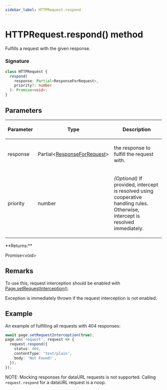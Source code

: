 ```yaml
---
sidebar_label: HTTPRequest.respond
---
```


# HTTPRequest.respond() method

Fulfills a request with the given response.

### Signature

```typescript
class HTTPRequest {
  respond(
    response: Partial<ResponseForRequest>,
    priority?: number
  ): Promise<void>;
}
```

## Parameters

<table><thead><tr><th>

Parameter

</th><th>

Type

</th><th>

Description

</th></tr></thead>
<tbody><tr><td>

response

</td><td>

Partial&lt;[ResponseForRequest](./puppeteer.responseforrequest.md)&gt;

</td><td>

the response to fulfill the request with.

</td></tr>
<tr><td>

priority

</td><td>

number

</td><td>

_(Optional)_ If provided, intercept is resolved using cooperative handling rules. Otherwise, intercept is resolved immediately.

</td></tr>
</tbody></table>
**Returns:**

Promise&lt;void&gt;

## Remarks

To use this, request interception should be enabled with [Page.setRequestInterception()](./puppeteer.page.setrequestinterception.md).

Exception is immediately thrown if the request interception is not enabled.

## Example

An example of fulfilling all requests with 404 responses:

```ts
await page.setRequestInterception(true);
page.on('request', request => {
  request.respond({
    status: 404,
    contentType: 'text/plain',
    body: 'Not Found!',
  });
});
```

NOTE: Mocking responses for dataURL requests is not supported. Calling `request.respond` for a dataURL request is a noop.
